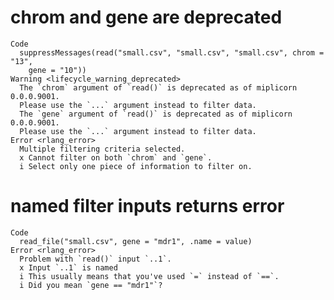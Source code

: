 # chrom and gene are deprecated

    Code
      suppressMessages(read("small.csv", "small.csv", "small.csv", chrom = "13",
        gene = "10"))
    Warning <lifecycle_warning_deprecated>
      The `chrom` argument of `read()` is deprecated as of miplicorn 0.0.0.9001.
      Please use the `...` argument instead to filter data.
      The `gene` argument of `read()` is deprecated as of miplicorn 0.0.0.9001.
      Please use the `...` argument instead to filter data.
    Error <rlang_error>
      Multiple filtering criteria selected.
      x Cannot filter on both `chrom` and `gene`.
      i Select only one piece of information to filter on.

# named filter inputs returns error

    Code
      read_file("small.csv", gene = "mdr1", .name = value)
    Error <rlang_error>
      Problem with `read()` input `..1`.
      x Input `..1` is named
      i This usually means that you've used `=` instead of `==`.
      i Did you mean `gene == "mdr1"`?

